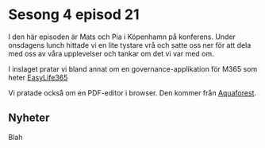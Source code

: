 # Sesong 4 episod 21

I den här episoden är Mats och Pia i Köpenhamn på konferens. Under onsdagens lunch hittade vi en lite tystare vrå och satte oss ner för att dela med oss av våra upplevelser och tankar om det vi var med om. 

I inslaget pratar vi bland annat om en governance-applikation för M365 som heter [EasyLife365](https://www.easylife365.cloud/)

Vi pratade också om en PDF-editor i browser. Den kommer från [Aquaforest](https://www.aquaforest.com/products/sharepoint-pdf-editor).

## Nyheter

Blah
